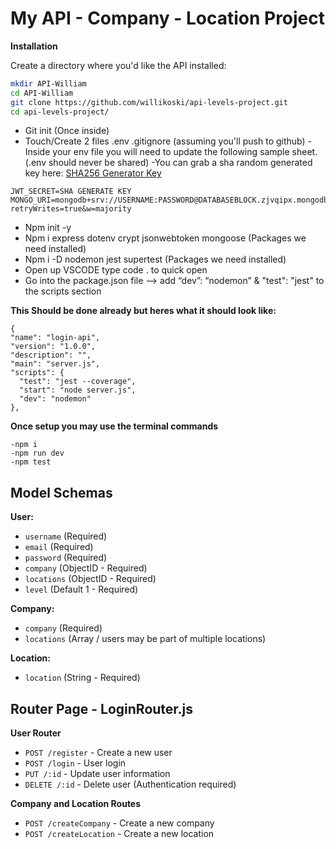 
# My API - Company - Location Project

**Installation**

Create a directory where you'd like the API installed:

```bash
mkdir API-William
cd API-William
git clone https://github.com/willikoski/api-levels-project.git
cd api-levels-project/

```
 - Git init (Once inside)
 - Touch/Create 2 files .env .gitignore (assuming you'll push to github)
 -Inside your env file you will need to update the following sample sheet. (.env should never be shared)
 -You can grab a sha random generated key here: [SHA256 Generator Key](https://emn178.github.io/online-tools/sha256.html)
 ```
 JWT_SECRET=SHA GENERATE KEY
MONGO_URI=mongodb+srv://USERNAME:PASSWORD@DATABASEBLOCK.zjvqipx.mongodb.net/DATABASENAME?retryWrites=true&w=majority 
```
 - Npm init -y 
 - Npm i express dotenv crypt jsonwebtoken mongoose (Packages we need installed)
 - Npm i -D nodemon jest supertest (Packages we need installed)
 - Open up VSCODE type code . to quick open
 - Go into the package.json file —> add “dev”: “nodemon” & "test": "jest" to the scripts section

 **This Should be done already but heres what it should look like:**
  ``` 
 {
  "name": "login-api",
  "version": "1.0.0",
  "description": "",
  "main": "server.js",
  "scripts": {
    "test": "jest --coverage",
    "start": "node server.js",
    "dev": "nodemon"
  },  
  ```
  **Once setup you may use the terminal commands** 

  ```
-npm i
-npm run dev
-npm test
```

## Model Schemas

**User:**

- `username` (Required)
- `email` (Required)
- `password` (Required)
- `company` (ObjectID - Required)
- `locations` (ObjectID - Required)
- `level` (Default 1 - Required)

**Company:**

- `company` (Required)
- `locations` (Array / users may be part of multiple locations)

**Location:**

- `location` (String - Required)

## Router Page - LoginRouter.js

**User Router**

- `POST /register` - Create a new user
- `POST /login` - User login
- `PUT /:id` - Update user information
- `DELETE /:id` - Delete user (Authentication required)

**Company and Location Routes**

- `POST /createCompany` - Create a new company
- `POST /createLocation` - Create a new location

  
